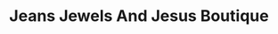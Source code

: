 ---
title: "Jeans Jewels And Jesus Boutique"
url: /cleburne/jeans-jewels-and-jesus-boutique/
shop: clothes
---